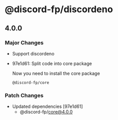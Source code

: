 # @discord-fp/discordeno

## 4.0.0

### Major Changes

- Support discordeno

- 97e1d61: Split code into core package

  Now you need to install the core package

  ```
  @discord-fp/core
  ```

### Patch Changes

- Updated dependencies [97e1d61]
  - @discord-fp/core@4.0.0
